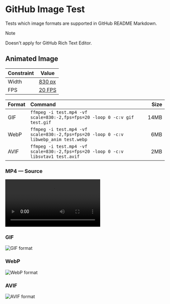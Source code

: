 # GitHub Image Test

Tests which image formats are supported in GitHub README Markdown.

> [!NOTE]
> Doesn't apply for GitHub Rich Text Editor.

## Animated Image

| Constraint | Value |
|------------|-------|
| Width      | [830 px](./misc/width.md) |
| FPS        | [20 FPS](https://github.com/ImageOptim/gifski/issues/351) |

| Format | Command | Size |
|:-------|:--------|-----:|
| GIF    | `ffmpeg -i test.mp4 -vf scale=830:-2,fps=fps=20 -loop 0 -c:v gif test.gif` | 14MB |
| WebP   | `ffmpeg -i test.mp4 -vf scale=830:-2,fps=fps=20 -loop 0 -c:v libwebp_anim test.webp` | 6MB |
| AVIF   | `ffmpeg -i test.mp4 -vf scale=830:-2,fps=fps=20 -loop 0 -c:v libsvtav1 test.avif` | 2MB |

### MP4 — Source

![MP4 format](./animated/test.mp4)

### GIF

![GIF format](./animated/test.gif)

### WebP

![WebP format](./animated/test.webp)

### AVIF

![AVIF format](./animated/test.avif)
